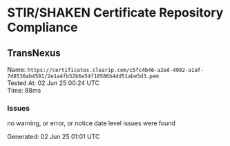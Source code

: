 # STIR/SHAKEN Certificate Repository Compliance

## TransNexus

Name: `https://certificates.clearip.com/c5fc4b46-a2ed-4902-a1af-7d8538ab4581/2e1a4fb52b6a54f18586b4dd51abe5d3.pem`\
Tested At: 02 Jun 25 00:24 UTC\
Time: 88ms

### Issues

no warning, or error, or notice date level issues were found

Generated: 02 Jun 25 01:01 UTC